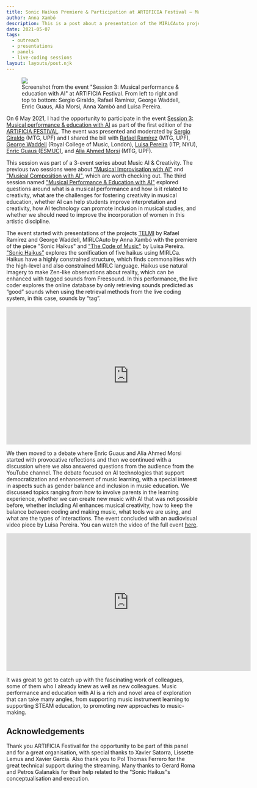 ```yaml
---
title: Sonic Haikus Premiere & Participation at ARTIFICIA Festival – May 6, 2021
author: Anna Xambó
description: This is a post about a presentation of the MIRLCAuto project at the ARTIFICIA Festival, Barcelona, Spain.
date: 2021-05-07
tags:
  - outreach
  - presentations 
  - panels
  - live-coding sessions 
layout: layouts/post.njk
---
```


<figure>
<img src="../../img/pres-artificia-festival-06-05-2021.jpg" class="responsive paleborder"  />
<figcaption>Screenshot from the event "Session 3: Musical performance & education with AI" at ARTIFICIA Festival. From left to right and top to bottom: Sergio Giraldo, Rafael Ramírez, George Waddell, Enric Guaus, Alia Morsi, Anna Xambó and Luisa Pereira.</figcaption>
</figure>


On 6 May 2021, I had the opportunity to participate in the event [Session 3: Musical performance & education with AI](https://www.artificia.pro/participate/ai-music-sessions-2021/) as part of the first edition of the [ARTIFICIA FESTIVAL](http://www.artificia.pro/). The event was presented and moderated by [Sergio Giraldo](https://www.upf.edu/web/mtg/music-and-machine-learning-lab) (MTG, UPF) and I shared the bill with [Rafael Ramírez](https://www.upf.edu/web/rafael-ramirez) (MTG, UPF), [George Waddell](https://www.rcm.ac.uk/research/people/details/?id=03462) (Royal College of Music, London), [Luisa Pereira](https://itp.nyu.edu/ima/people/faculty/luisa-pereira/) (ITP, NYU), [Enric Guaus (ESMUC)](https://enricguaus.wordpress.com/), and [Alia Ahmed Morsi](https://www.upf.edu/web/mtg/entry/-/-/163640/adscripcion/alia-morsi) (MTG, UPF).

This session was part of a 3-event series about Music AI & Creativity. The previous two sessions were about ["Musical Improvisation with AI"](https://www.artificia.pro/musical-improvisation-with-ai/) and ["Musical Composition with AI"](https://youtu.be/p1oJuit5Giw), which are worth checking out. The third session named ["Musical Performance & Education with AI"](https://www.youtube.com/embed/o0arHV4s6Mo) explored questions around what is a musical performance and how is it related to creativity, what are the challenges for fostering creativity in musical education, whether AI can help students improve interpretation and creativity, how AI technology can promote inclusion in musical studies, and whether we should need to improve the incorporation of women in this artistic discipline. 

The event started with presentations of the projects [TELMI](http://telmi.upf.edu/) by Rafael Ramírez and George Waddell, MIRLCAuto by Anna Xambó with the premiere of the piece "Sonic Haikus" and ["The Code of Music"](https://itp.nyu.edu/ima/courses/the-code-of-music/) by Luisa Pereira. ["Sonic Haikus”](https://player.vimeo.com/video/544004582) explores the sonification of five haikus using MIRLCa. Haikus have a highly constrained structure, which finds commonalities with the high-level and also constrained MIRLC language. Haikus use natural imagery to make Zen-like observations about reality, which can be enhanced with tagged sounds from Freesound. In this performance, the live coder explores the online database by only retrieving sounds predicted as “good” sounds when using the retrieval methods from the live coding system, in this case, sounds by “tag”. 

<iframe class="responsive-video" src="https://player.vimeo.com/video/544004582" width="640" height="360" frameborder="0" allow="autoplay; fullscreen; picture-in-picture" allowfullscreen></iframe>

We then moved to a debate where Enric Guaus and Alia Ahmed Morsi started with provocative reflections and then we continued with a discussion where we also answered questions from the audience from the YouTube channel. The debate focused on AI technologies that support democratization and enhancement of music learning, with a special interest in aspects such as gender balance and inclusion in music education. We discussed topics ranging from how to involve parents in the learning experience, whether we can create new music with AI that was not possible before, whether including AI enhances musical creativity, how to keep the balance between coding and making music, what tools we are using, and what are the types of interactions. The event concluded with an audiovisual video piece by Luisa Pereira. You can watch the video of the full event [here](https://www.youtube.com/embed/o0arHV4s6Mo).

<iframe class="responsive-video" width="640" height="360" src="https://www.youtube.com/embed/o0arHV4s6Mo" frameborder="0" allow="accelerometer; autoplay; clipboard-write; encrypted-media; gyroscope; picture-in-picture" allowfullscreen></iframe>

It was great to get to catch up with the fascinating work of colleagues, some of them who I already knew as well as new colleagues. Music performance and education with AI is a rich and novel area of exploration that can take many angles, from supporting music instrument learning to supporting STEAM education, to promoting new approaches to music-making.  

## Acknowledgements

Thank you ARTIFICIA Festival for the opportunity to be part of this panel and for a great organisation, with special thanks to Xavier Satorra, Lissette Lemus and Xavier García. Also thank you to Pol Thomas Ferrero for the great technical support during the streaming. Many thanks to Gerard Roma and Petros Galanakis for their help related to the "Sonic Haikus"s conceptualisation and execution.

